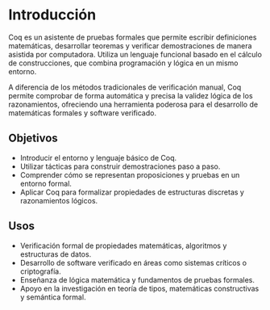 # Introducción

Coq es un asistente de pruebas formales que permite escribir definiciones matemáticas, desarrollar teoremas y verificar demostraciones de manera asistida por computadora. Utiliza un lenguaje funcional basado en el cálculo de construcciones, que combina programación y lógica en un mismo entorno.

A diferencia de los métodos tradicionales de verificación manual, Coq permite comprobar de forma automática y precisa la validez lógica de los razonamientos, ofreciendo una herramienta poderosa para el desarrollo de matemáticas formales y software verificado.

## Objetivos

* Introducir el entorno y lenguaje básico de Coq.
* Utilizar tácticas para construir demostraciones paso a paso.
* Comprender cómo se representan proposiciones y pruebas en un entorno formal.
* Aplicar Coq para formalizar propiedades de estructuras discretas y razonamientos lógicos.

## Usos

* Verificación formal de propiedades matemáticas, algoritmos y estructuras de datos.
* Desarrollo de software verificado en áreas como sistemas críticos o criptografía.
* Enseñanza de lógica matemática y fundamentos de pruebas formales.
* Apoyo en la investigación en teoría de tipos, matemáticas constructivas y semántica formal.